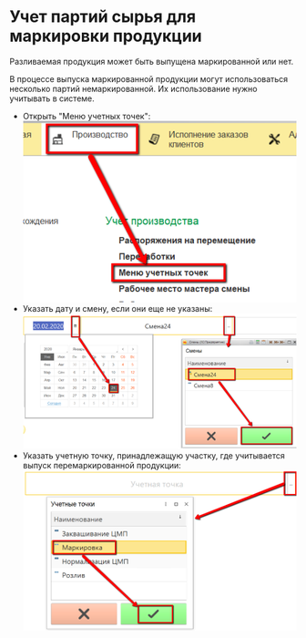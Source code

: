 # Учет партий сырья для маркировки продукции


Разливаемая продукция может быть выпущена маркированной или нет.

В процессе выпуска маркированной продукции могут использоваться несколько партий немаркированной. Их использование нужно учитывать в системе.


-   Открыть "Меню учетных точек":  
![](BatchAccounting.assets/drex_vypusk_cherez_kiosk_po_faktu_gotovnosti_custom.png)
-   Указать дату и смену, если они еще не указаны:  
![](BatchAccounting.assets/drex_vypusk_cherez_kiosk_po_faktu_gotovnosti_custom_2.png)
-   Указать учетную точку, принадлежащую участку, где учитывается выпуск перемаркированной продукции:  
![](BatchAccounting.assets/drex_vypusk_cherez_kiosk_po_faktu_gotovnosti_custom_3.png)


